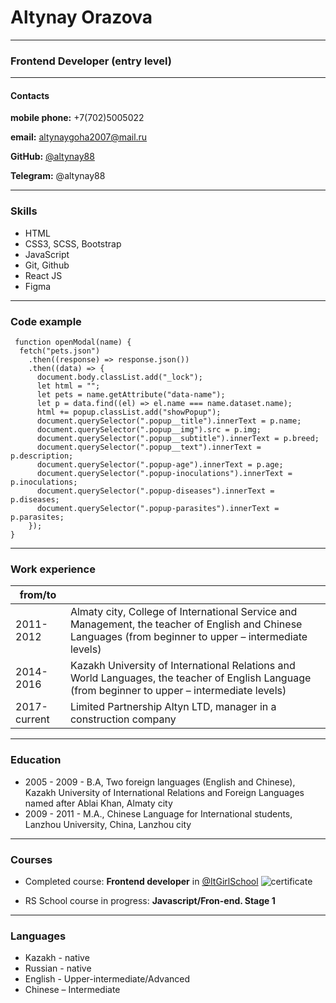 # Altynay Orazova

---

### Frontend Developer (entry level)

---

#### Contacts

**mobile phone:** +7(702)5005022

**email:** altynaygoha2007@mail.ru

**GitHub:** [@altynay88](https://github.com/Altynay88)

**Telegram:** @altynay88

---

### Skills

- HTML
- CSS3, SCSS, Bootstrap
- JavaScript
- Git, Github
- React JS
- Figma

---

### Code example

```
 function openModal(name) {
  fetch("pets.json")
    .then((response) => response.json())
    .then((data) => {
      document.body.classList.add("_lock");
      let html = "";
      let pets = name.getAttribute("data-name");
      let p = data.find((el) => el.name === name.dataset.name);
      html += popup.classList.add("showPopup");
      document.querySelector(".popup__title").innerText = p.name;
      document.querySelector(".popup__img").src = p.img;
      document.querySelector(".popup__subtitle").innerText = p.breed;
      document.querySelector(".popup__text").innerText = p.description;
      document.querySelector(".popup-age").innerText = p.age;
      document.querySelector(".popup-inoculations").innerText = p.inoculations;
      document.querySelector(".popup-diseases").innerText = p.diseases;
      document.querySelector(".popup-parasites").innerText = p.parasites;
    });
}

```

---

### Work experience

| from/to      |                                                                                                                                                           |
| ------------ | --------------------------------------------------------------------------------------------------------------------------------------------------------- |
| 2011- 2012   | Almaty city, College of International Service and Management, the teacher of English and Chinese Languages (from beginner to upper – intermediate levels) |
| 2014- 2016   | Kazakh University of International Relations and World Languages, the teacher of English Language (from beginner to upper – intermediate levels)          |
| 2017-current | Limited Partnership Altyn LTD, manager in a construction company                                                                                          |

---

### Education

- 2005 - 2009 - B.A, Two foreign languages (English and Chinese), Kazakh University of International Relations and Foreign Languages named after Ablai Khan, Almaty city
- 2009 - 2011 - M.A., Chinese Language for International students, Lanzhou University, China, Lanzhou city

---

### Courses

- Completed course: **Frontend developer** in [@ItGirlSchool](https://itgirlschool.com/)
  ![certificate](https://user-images.githubusercontent.com/79243168/167261554-41dabae1-7764-4e2d-9c1b-957b811bbb99.jpeg)

- RS School course in progress: **Javascript/Fron-end. Stage 1**

---

### Languages

- Kazakh - native
- Russian - native
- English - Upper-intermediate/Advanced
- Chinese – Intermediate
